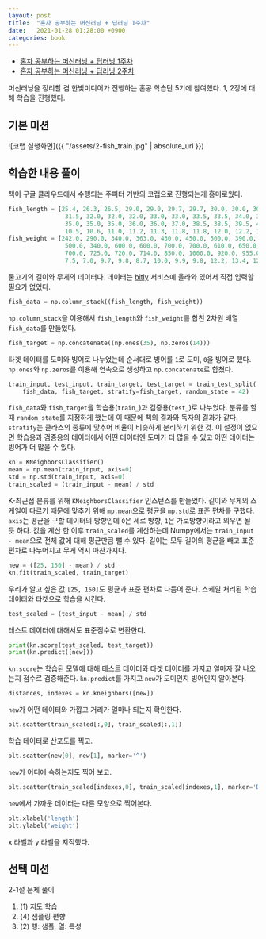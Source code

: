```yaml
---
layout: post
title:  "혼자 공부하는 머신러닝 + 딥러닝 1주차"
date:   2021-01-28 01:28:00 +0900
categories: book
---
```


* [혼자 공부하는 머신러닝 + 딥러닝 1주차](http://dalinaum.github.io/book/2021/01/28/hongong-ml-1.html)
* [혼자 공부하는 머신러닝 + 딥러닝 2주차](http://dalinaum.github.io/book/2021/02/10/hongong-ml-2.html)


머신러닝을 정리할 겸 한빛미디어가 진행하는 혼공 학습단 5기에 참여했다. 1, 2장에 대해 학습을 진행했다.

## 기본 미션

![코랩 실행화면]({{ "/assets/2-fish_train.jpg" | absolute_url }})

## 학습한 내용 풀이

책이 구글 클라우드에서 수행되는 주피터 기반의 코랩으로 진행되는게 흥미로웠다.

```py
fish_length = [25.4, 26.3, 26.5, 29.0, 29.0, 29.7, 29.7, 30.0, 30.0, 30.7, 31.0, 31.0, 
                31.5, 32.0, 32.0, 32.0, 33.0, 33.0, 33.5, 33.5, 34.0, 34.0, 34.5, 35.0, 
                35.0, 35.0, 35.0, 36.0, 36.0, 37.0, 38.5, 38.5, 39.5, 41.0, 41.0, 9.8, 
                10.5, 10.6, 11.0, 11.2, 11.3, 11.8, 11.8, 12.0, 12.2, 12.4, 13.0, 14.3, 15.0]
fish_weight = [242.0, 290.0, 340.0, 363.0, 430.0, 450.0, 500.0, 390.0, 450.0, 500.0, 475.0, 500.0, 
                500.0, 340.0, 600.0, 600.0, 700.0, 700.0, 610.0, 650.0, 575.0, 685.0, 620.0, 680.0, 
                700.0, 725.0, 720.0, 714.0, 850.0, 1000.0, 920.0, 955.0, 925.0, 975.0, 950.0, 6.7, 
                7.5, 7.0, 9.7, 9.8, 8.7, 10.0, 9.9, 9.8, 12.2, 13.4, 12.2, 19.7, 19.9]
```

물고기의 길이와 무게의 데이터다. 데이터는 [bitly](https://app.bitly.com/) 서비스에 올라와 있어서 직접 입력할 필요가 없었다.

```py
fish_data = np.column_stack((fish_length, fish_weight))
```

`np.column_stack`을 이용해서 `fish_length`와 `fish_weight`를 합친 2차원 배열 `fish_data`를 만들었다. 

```py
fish_target = np.concatenate((np.ones(35), np.zeros(14)))
```

타겟 데이터를 도미와 빙어로 나누었는데 순서대로 빙어를 `1`로 도미, `0`을 빙어로 했다. `np.ones`와 `np.zeros`를 이용해 연속으로 생성하고 `np.concatenate`로 합쳤다.

```py
train_input, test_input, train_target, test_target = train_test_split(
    fish_data, fish_target, stratify=fish_target, random_state = 42)
```

`fish_data`와 `fish_target`을 학습용(`train_`)과 검증용(`test_`)로 나누었다. 분류를 할 때 `random_state`를 지정하게 했는데 이 때문에 책의 결과와 독자의 결과가 같다. `stratify`는 클라스의 종류에 맞추어 비율이 비슷하게 분리하기 위한 것. 이 설정이 없으면 학습용과 검증용의 데이터에서 어떤 데이터엔 도미가 더 많을 수 있고 어떤 데이터는 빙어가 더 많을 수 있다.

```py
kn = KNeighborsClassifier()
mean = np.mean(train_input, axis=0)
std = np.std(train_input, axis=0)
train_scaled = (train_input - mean) / std
```

K-최근접 분류를 위해 `KNeighborsClassifier` 인스턴스를 만들었다.
길이와 무게의 스케일이 다르기 때문에 맞추기 위해 `mp.mean`으로 평균을 `mp.std`로 표준 편차를 구했다. `axis`는 평균을 구할 데이터의 방향인데 `0`은 세로 방향, `1`은 가로방향이라고 외우면 될 듯 하다.
값을 계산 한 이후 `train_scaled`를 계산하는데 Numpy에서는 `train_input - mean`으로 전체 값에 대해 평균만큼 뺄 수 있다. 길이는 모두 길이의 평균을 빼고 표준 편차로 나누어지고 무게 역시 마찬가지다.

```py
new = ([25, 150] - mean) / std
kn.fit(train_scaled, train_target)
```

우리가 알고 싶은 값 `[25, 150]`도 평균과 표준 편차로 다듬어 준다.
스케일 처리된 학습 데이터와 타겟으로 학습을 시킨다.

```py
test_scaled = (test_input - mean) / std
```

테스트 데이터에 대해서도 표준점수로 변환한다.

```py
print(kn.score(test_scaled, test_target))
print(kn.predict([new]))
```

`kn.score`는 학습된 모델에 대해 테스트 데이터와 타겟 데이터를 가지고 얼마자 잘 나오는지 점수르 검증해준다.
`kn.predict`를 가지고 `new`가 도미인지 빙어인지 알아본다.

```py
distances, indexes = kn.kneighbors([new])
```

`new`가 어떤 데이터와 가깝고 거리가 얼마나 되는지 확인한다.

```py
plt.scatter(train_scaled[:,0], train_scaled[:,1])
```

학습 데이터로 산포도를 찍고.

```py
plt.scatter(new[0], new[1], marker='^')
```

`new`가 어디에 속하는지도 찍어 보고.

```py
plt.scatter(train_scaled[indexes,0], train_scaled[indexes,1], marker='D')
```

`new`에서 가까운 데이터는 다른 모양으로 찍어본다.

```py
plt.xlabel('length')
plt.ylabel('weight')
```

x 라벨과 y 라벨을 지적했다.

## 선택 미션

2-1절 문제 풀이

1. (1) 지도 학습
2. (4) 샘플링 편향
3. (2) 행: 샘플, 열: 특성